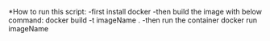*How to run this script:
    -first install docker
    -then build the image with below command:
        docker build -t imageName .
    -then run the container
        docker run imageName


    